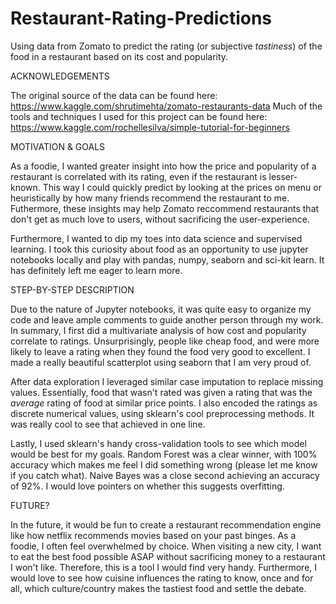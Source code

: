 # Restaurant-Rating-Predictions
Using data from Zomato to predict the rating (or subjective *tastiness*) of the food in a restaurant based on its cost and popularity.

ACKNOWLEDGEMENTS

The original source of the data can be found here: https://www.kaggle.com/shrutimehta/zomato-restaurants-data
Much of the tools and techniques I used for this project can be found here: https://www.kaggle.com/rochellesilva/simple-tutorial-for-beginners

MOTIVATION & GOALS

As a foodie, I wanted greater insight into how the price and popularity of a restaurant is correlated with its rating, even if the restaurant is lesser-known. This way I could quickly predict by looking at the prices on menu or heuristically by how many friends recommend the restaurant to me. Futhermore, these insights may help Zomato reccommend restaurants that don't get as much love to users, without sacrificing the user-experience.

Furthermore, I wanted to dip my toes into data science and supervised learning. I took this curiosity about food as an opportunity to use jupyter notebooks locally and play with pandas, numpy, seaborn and sci-kit learn. It has definitely left me eager to learn more.

STEP-BY-STEP DESCRIPTION

Due to the nature of Jupyter notebooks, it was quite easy to organize my code and leave ample comments to guide another person through my work. In summary, I first did a multivariate analysis of how cost and popularity correlate to ratings. Unsurprisingly, people like cheap food, and were more likely to leave a rating when they found the food very good to excellent. I made a really beautiful scatterplot using seaborn that I am very proud of.

After data exploration I leveraged similar case imputation to replace missing values. Essentially, food that wasn't rated was given a rating that was the *average* rating of food at similar price points. I also encoded the ratings as discrete numerical values, using sklearn's cool preprocessing methods. It was really cool to see that achieved in one line.

Lastly, I used sklearn's handy cross-validation tools to see which model would be best for my goals. Random Forest was a clear winner, with 100% accuracy which makes me feel I did something wrong (please let me know if you catch what). Naive Bayes was a close second achieving an accuracy of 92%. I would love pointers on whether this suggests overfitting.

FUTURE?

In the future, it would be fun to create a restaurant recommendation engine like how netflix recommends movies based on your past binges. As a foodie, I often feel overwhelmed by choice. When visiting a new city, I want to eat the best food possible ASAP without sacrificing money to a restaurant I won't like. Therefore, this is a tool I would find very handy. Furthermore, I would love to see how cuisine influences the rating to know, once and for all, which culture/country makes the tastiest food and settle the debate.
